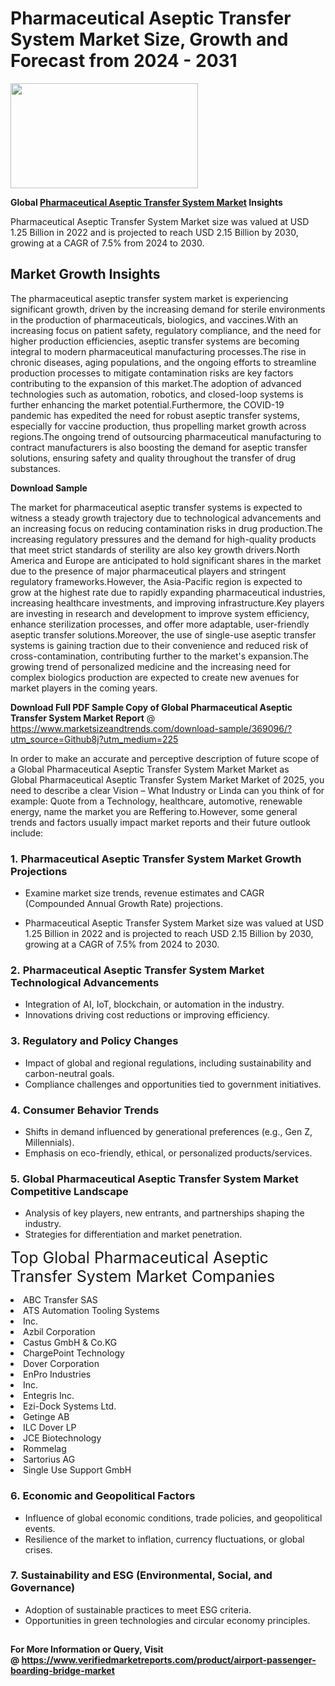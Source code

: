 <H1>Pharmaceutical Aseptic Transfer System Market Size, Growth and Forecast from 2024 - 2031</H1><img class="aligncenter size-medium wp-image-584254" src="https://thirdeyenews.in/wp-content/uploads/2024/09/Global-Market-Research-300x168.jpeg" alt="" width="300" height="168" /><p><strong>Global&nbsp;<a href="https://www.marketsizeandtrends.com/download-sample/369096/?utm_source=Github8j?utm_medium=225">Pharmaceutical Aseptic Transfer System Market</a> Insights</strong></p><p>Pharmaceutical Aseptic Transfer System Market size was valued at USD 1.25 Billion in 2022 and is projected to reach USD 2.15 Billion by 2030, growing at a CAGR of 7.5% from 2024 to 2030.</p><p><h2>Market Growth Insights</h2> <p>The pharmaceutical aseptic transfer system market is experiencing significant growth, driven by the increasing demand for sterile environments in the production of pharmaceuticals, biologics, and vaccines.With an increasing focus on patient safety, regulatory compliance, and the need for higher production efficiencies, aseptic transfer systems are becoming integral to modern pharmaceutical manufacturing processes.The rise in chronic diseases, aging populations, and the ongoing efforts to streamline production processes to mitigate contamination risks are key factors contributing to the expansion of this market.The adoption of advanced technologies such as automation, robotics, and closed-loop systems is further enhancing the market potential.Furthermore, the COVID-19 pandemic has expedited the need for robust aseptic transfer systems, especially for vaccine production, thus propelling market growth across regions.The ongoing trend of outsourcing pharmaceutical manufacturing to contract manufacturers is also boosting the demand for aseptic transfer solutions, ensuring safety and quality throughout the transfer of drug substances.</p> <p><strong>Download Sample</strong></p> <p>The market for pharmaceutical aseptic transfer systems is expected to witness a steady growth trajectory due to technological advancements and an increasing focus on reducing contamination risks in drug production.The increasing regulatory pressures and the demand for high-quality products that meet strict standards of sterility are also key growth drivers.North America and Europe are anticipated to hold significant shares in the market due to the presence of major pharmaceutical players and stringent regulatory frameworks.However, the Asia-Pacific region is expected to grow at the highest rate due to rapidly expanding pharmaceutical industries, increasing healthcare investments, and improving infrastructure.Key players are investing in research and development to improve system efficiency, enhance sterilization processes, and offer more adaptable, user-friendly aseptic transfer solutions.Moreover, the use of single-use aseptic transfer systems is gaining traction due to their convenience and reduced risk of cross-contamination, contributing further to the market's expansion.The growing trend of personalized medicine and the increasing need for complex biologics production are expected to create new avenues for market players in the coming years.</p> <p><span class=""><strong>Download Full PDF Sample Copy of Global Pharmaceutical Aseptic Transfer System Market Report</strong> @ <a href="https://www.marketsizeandtrends.com/download-sample/369096/?utm_source=Github8j?utm_medium=225" target="_blank">https://www.marketsizeandtrends.com/download-sample/369096/?utm_source=Github8j?utm_medium=225</a></span></p><p>In order to make an accurate and perceptive description of future scope of a Global&nbsp;Pharmaceutical Aseptic Transfer System Market Market as Global&nbsp;Pharmaceutical Aseptic Transfer System Market Market of 2025, you need to describe a clear Vision &ndash; What Industry or Linda can you think of for example: Quote from a Technology, healthcare, automotive, renewable energy, name the market you are Reffering to.However, some general trends and factors usually impact market reports and their future outlook include:</p><h3>1.&nbsp;<strong>Pharmaceutical Aseptic Transfer System Market Growth Projections</strong></h3><ul><li>Examine market size trends, revenue estimates and CAGR (Compounded Annual Growth Rate) projections.</li><li><p>Pharmaceutical Aseptic Transfer System Market size was valued at USD 1.25 Billion in 2022 and is projected to reach USD 2.15 Billion by 2030, growing at a CAGR of 7.5% from 2024 to 2030.</p></li></ul><h3>2.&nbsp;<strong>Pharmaceutical Aseptic Transfer System Market Technological Advancements</strong></h3><ul><li>Integration of AI, IoT, blockchain, or automation in the industry.</li><li>Innovations driving cost reductions or improving efficiency.</li></ul><h3>3.&nbsp;<strong>Regulatory and Policy Changes</strong></h3><ul><li>Impact of global and regional regulations, including sustainability and carbon-neutral goals.</li><li>Compliance challenges and opportunities tied to government initiatives.</li></ul><h3>4.&nbsp;<strong>Consumer Behavior Trends</strong></h3><ul><li>Shifts in demand influenced by generational preferences (e.g., Gen Z, Millennials).</li><li>Emphasis on eco-friendly, ethical, or personalized products/services.</li></ul><h3>5.&nbsp;<strong>Global Pharmaceutical Aseptic Transfer System Market Competitive Landscape</strong></h3><ul><li>Analysis of key players, new entrants, and partnerships shaping the industry.</li><li>Strategies for differentiation and market penetration.</li></ul><p data-pm-slice="1 1 []"><span style="color: inherit; font-family: inherit; font-size: 25px;">Top Global Pharmaceutical Aseptic Transfer System Market Companies</span></p><div class="" data-test-id=""><p><li>ABC Transfer SAS</li><li> ATS Automation Tooling Systems</li><li> Inc.</li><li> Azbil Corporation</li><li> Castus GmbH & Co.KG</li><li> ChargePoint Technology</li><li> Dover Corporation</li><li> EnPro Industries</li><li> Inc.</li><li> Entegris Inc.</li><li> Ezi-Dock Systems Ltd.</li><li> Getinge AB</li><li> ILC Dover LP</li><li> JCE Biotechnology</li><li> Rommelag</li><li> Sartorius AG</li><li> Single Use Support GmbH</li></p></div><h3>6.&nbsp;<strong>Economic and Geopolitical Factors</strong></h3><ul><li>Influence of global economic conditions, trade policies, and geopolitical events.</li><li>Resilience of the market to inflation, currency fluctuations, or global crises.</li></ul><h3>7.&nbsp;<strong>Sustainability and ESG (Environmental, Social, and Governance)</strong></h3><ul><li>Adoption of sustainable practices to meet ESG criteria.</li><li>Opportunities in green technologies and circular economy principles.</li></ul><h2><strong style="font-size: 14px;">For More Information or Query, Visit @&nbsp;</strong><a style="background-color: #ffffff; font-size: 14px;" href="https://www.marketsizeandtrends.com/report/pharmaceutical-aseptic-transfer-system-market/" target="_blank">https://www.verifiedmarketreports.com/product/airport-passenger-boarding-bridge-market</a></h2>